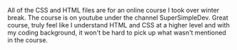 All of the CSS and HTML files are for an online course I took over winter break.
The course is on youtube under the channel SuperSimpleDev.
Great course, truly feel like I understand HTML and CSS at a higher level
and with my coding background, it won't be hard to pick up what wasn't mentioned
in the course. 
